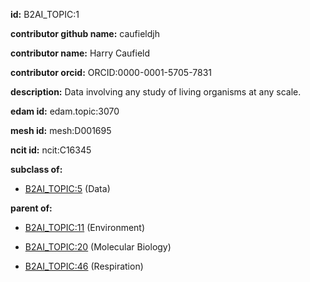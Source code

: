 **id:** B2AI_TOPIC:1

**contributor github name:** caufieldjh

**contributor name:** Harry Caufield

**contributor orcid:** ORCID:0000-0001-5705-7831

**description:** Data involving any study of living organisms at any scale.

**edam id:** edam.topic:3070

**mesh id:** mesh:D001695

**ncit id:** ncit:C16345

**subclass of:**

- [B2AI_TOPIC:5](../topics/Data.markdown) (Data)

**parent of:**

- [B2AI_TOPIC:11](../topics/Environment.markdown) (Environment)

- [B2AI_TOPIC:20](../topics/MolecularBiology.markdown) (Molecular Biology)

- [B2AI_TOPIC:46](../topics/Respiration.markdown) (Respiration)
